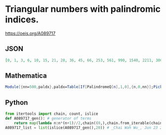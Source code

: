 # Triangular numbers with palindromic indices\.
https://oeis.org/A089717
## JSON
```JSON
[0, 1, 3, 6, 10, 15, 21, 28, 36, 45, 66, 253, 561, 990, 1540, 2211, 3003, 3916, 4950, 5151, 6216, 7381, 8646, 10011, 11476, 13041, 14706, 16471, 18336, 20503, 22578, 24753, 27028, 29403, 31878, 34453, 37128, 39903, 42778, 46056, 49141, 52326, 55611]
```
## Mathematica
```Mathematica
Module[{nn=500,paldx},paldx=Table[If[PalindromeQ[n],1,0],{n,0,nn}];Pick[Accumulate[ Range[ 0,nn]],paldx,1]] (* _Harvey P. Dale_, Jun 11 2024 *)
```
## Python
```Python
from itertools import chain, count, islice
def A089717_gen(): # generator of terms
    return map(lambda n:n*(n+1)//2,chain((0,),chain.from_iterable(chain((int((s:=str(d))+s[-2::-1]) for d in range(10**l,10**(l+1))), (int((s:=str(d))+s[::-1]) for d in range(10**l,10**(l+1)))) for l in count(0))))
A089717_list = list(islice(A089717_gen(),20)) # _Chai Wah Wu_, Jun 23 2022
```
